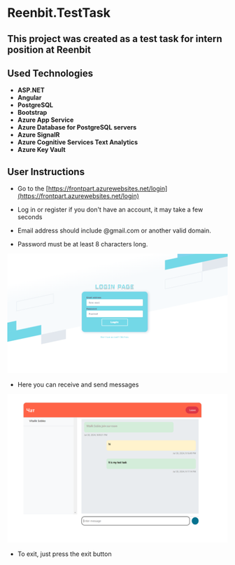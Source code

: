 # Reenbit.TestTask

## This project was created as a test task for intern position at Reenbit

## Used Technologies

- **ASP.NET**
- **Angular**
- **PostgreSQL**
- **Bootstrap**
- **Azure App Service**
- **Azure Database for PostgreSQL servers**
- **Azure SignalR**
- **Azure Cognitive Services Text Analytics**
- **Azure Key Vault**



## User Instructions

- Go to the [https://frontpart.azurewebsites.net/login](https://frontpart.azurewebsites.net/login)

- Log in or register if you don't have an account, it may take a few seconds

- Email address should include @gmail.com or another valid domain.

- Password must be at least 8 characters long.


![login page](images/Pic1.png)

- Here you can receive and send messages

![Chat page](images/Pic2.png)

- To exit, just press the exit button
